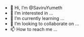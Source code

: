 - 👋 Hi, I’m @SaviruYumeth
- 👀 I’m interested in ...
- 🌱 I’m currently learning ...
- 💞️ I’m looking to collaborate on ...
- 📫 How to reach me ...

<!---
SaviruYumeth/SaviruYumeth is a ✨ special ✨ repository because its `README.md` (this file) appears on your GitHub profile.
You can click the Preview link to take a look at your changes.
--->
